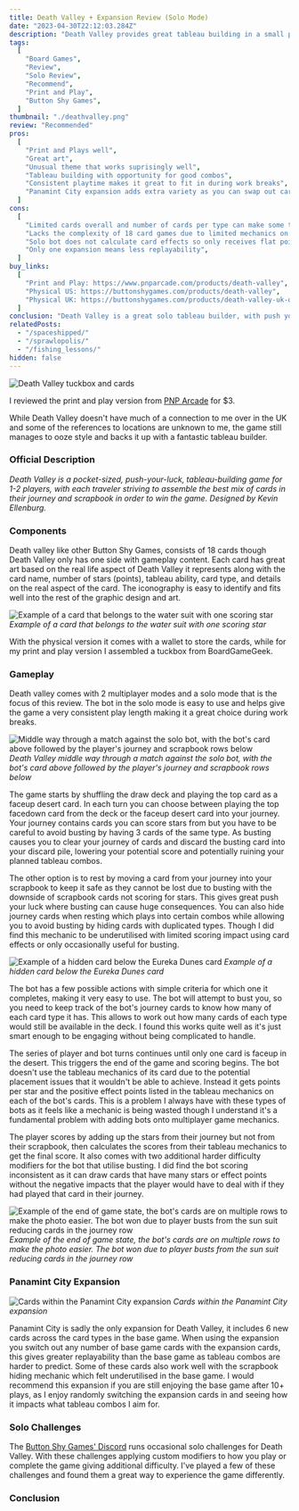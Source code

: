 ```yaml
---
title: Death Valley + Expansion Review (Solo Mode)
date: "2023-04-30T22:12:03.284Z"
description: "Death Valley provides great tableau building in a small package but has limited replayability."
tags:
  [
    "Board Games",
    "Review",
    "Solo Review",
    "Recommend",
    "Print and Play",
    "Button Shy Games",
  ]
thumbnail: "./deathvalley.png"
review: "Recommended"
pros:
  [
    "Print and Plays well",
    "Great art",
    "Unusual theme that works suprisingly well",
    "Tableau building with opportunity for good combos",
    "Consistent playtime makes it great to fit in during work breaks",
    "Panamint City expansion adds extra variety as you can swap out cards from the base game",
  ]
cons:
  [
    "Limited cards overall and number of cards per type can make some tableau combinations rare or difficult to aim for",
    "Lacks the complexity of 18 card games due to limited mechanics on each card",
    "Solo bot does not calculate card effects so only receives flat points from them",
    "Only one expansion means less replayability",
  ]
buy_links:
  [
    "Print and Play: https://www.pnparcade.com/products/death-valley",
    "Physical US: https://buttonshygames.com/products/death-valley",
    "Physical UK: https://buttonshygames.com/products/death-valley-uk-only",
  ]
conclusion: "Death Valley is a great solo tableau builder, with push your luck that gives tension when drawing facedown from the deck. Pulling off combos feels satisying though the limited number of cards and mechanics impacts the replayability and possible options."
relatedPosts:
  - "/spaceshipped/"
  - "/sprawlopolis/"
  - "/fishing_lessons/"
hidden: false
---
```


![Death Valley tuckbox and cards](./death_intro.jpg)

I reviewed the print and play version from [PNP Arcade](https://www.pnparcade.com/products/death-valley) for $3.

While Death Valley doesn't have much of a connection to me over in the UK and some of the references to locations are unknown to me, the game still manages to ooze style and backs it up with a fantastic tableau builder.

### Official Description

_Death Valley is a pocket-sized, push-your-luck, tableau-building game for 1-2 players, with each traveler striving to assemble the best mix of cards in their journey and scrapbook in order to win the game. Designed by Kevin Ellenburg._

### Components

Death valley like other Button Shy Games, consists of 18 cards though Death Valley only has one side with gameplay content. Each card has great art based on the real life aspect of Death Valley it represents along with the card name, number of stars (points), tableau ability, card type, and details on the real aspect of the card. The iconography is easy to identify and fits well into the rest of the graphic design and art.

![Example of a card that belongs to the water suit with one scoring star](./death_card.jpg)
_Example of a card that belongs to the water suit with one scoring star_

With the physical version it comes with a wallet to store the cards, while for my print and play version I assembled a tuckbox from BoardGameGeek.

### Gameplay

Death valley comes with 2 multiplayer modes and a solo mode that is the focus of this review. The bot in the solo mode is easy to use and helps give the game a very consistent play length making it a great choice during work breaks.

![Middle way through a match against the solo bot, with the bot's card above followed by the player's journey and scrapbook rows below](./death_mid.jpg)
_Death Valley middle way through a match against the solo bot, with the bot's card above followed by the player's journey and scrapbook rows below_

The game starts by shuffling the draw deck and playing the top card as a faceup desert card. In each turn you can choose between playing the top facedown card from the deck or the faceup desert card into your journey. Your journey contains cards you can score stars from but you have to be careful to avoid busting by having 3 cards of the same type. As busting causes you to clear your journey of cards and discard the busting card into your discard pile, lowering your potential score and potentially ruining your planned tableau combos.

The other option is to rest by moving a card from your journey into your scrapbook to keep it safe as they cannot be lost due to busting with the downside of scrapbook cards not scoring for stars. This gives great push your luck where busting can cause huge consequences. You can also hide journey cards when resting which plays into certain combos while allowing you to avoid busting by hiding cards with duplicated types. Though I did find this mechanic to be underutilised with limited scoring impact using card effects or only occasionally useful for busting.

![Example of a hidden card below the Eureka Dunes card](./death_hidden.jpg)
_Example of a hidden card below the Eureka Dunes card_

The bot has a few possible actions with simple criteria for which one it completes, making it very easy to use. The bot will attempt to bust you, so you need to keep track of the bot's journey cards to know how many of each card type it has. This allows to work out how many cards of each type would still be available in the deck. I found this works quite well as it's just smart enough to be engaging without being complicated to handle.

The series of player and bot turns continues until only one card is faceup in the desert. This triggers the end of the game and scoring begins. The bot doesn't use the tableau mechanics of its card due to the potential placement issues that it wouldn't be able to achieve. Instead it gets points per star and the positive effect points listed in the tableau mechanics on each of the bot's cards. This is a problem I always have with these types of bots as it feels like a mechanic is being wasted though I understand it's a fundamental problem with adding bots onto multiplayer game mechanics.

The player scores by adding up the stars from their journey but not from their scrapbook, then calculates the scores from their tableau mechanics to get the final score. It also comes with two additional harder difficulty modifiers for the bot that utilise busting. I did find the bot scoring inconsistent as it can draw cards that have many stars or effect points without the negative impacts that the player would have to deal with if they had played that card in their journey.

![Example of the end of game state, the bot's cards are on multiple rows to make the photo easier. The bot won due to player busts from the sun suit reducing cards in the journey row](./death_end.jpg)
_Example of the end of game state, the bot's cards are on multiple rows to make the photo easier. The bot won due to player busts from the sun suit reducing cards in the journey row_

### Panamint City Expansion

![Cards within the Panamint City expansion](./death_exp.jpg)
_Cards within the Panamint City expansion_

Panamint City is sadly the only expansion for Death Valley, it includes 6 new cards across the card types in the base game. When using the expansion you switch out any number of base game cards with the expansion cards, this gives greater replayability than the base game as tableau combos are harder to predict. Some of these cards also work well with the scrapbook hiding mechanic which felt underutilised in the base game. I would recommend this expansion if you are still enjoying the base game after 10+ plays, as I enjoy randomly switching the expansion cards in and seeing how it impacts what tableau combos I aim for.

### Solo Challenges

The [Button Shy Games' Discord](https://discord.com/invite/aUBMvnu) runs occasional solo challenges for Death Valley. With these challenges applying custom modifiers to how you play or complete the game giving additional difficulty. I've played a few of these challenges and found them a great way to experience the game differently.

### Conclusion

